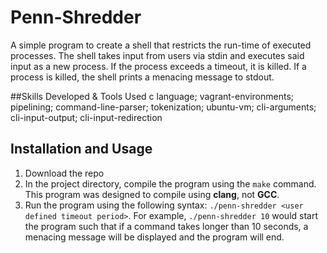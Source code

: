 # Penn-Shredder
A simple program to create a shell that restricts the run-time of executed processes. The shell takes input from users via stdin and executes
said input as a new process. If the process exceeds a timeout, it is killed. If a process is killed, the shell prints a menacing message to stdout.

##Skills Developed & Tools Used
c language; vagrant-environments; pipelining; command-line-parser; tokenization; ubuntu-vm; cli-arguments; cli-input-output; cli-input-redirection

## Installation and Usage
1. Download the repo
2. In the project directory, compile the program using the `make` command. This program was designed to compile using **clang**, not **GCC**.
3. Run the program using the following syntax: `./penn-shredder <user defined timeout period>`. For example, `./penn-shredder 10` would start the program such that if a command takes longer than 10 seconds, a menacing message will be displayed and the program will end.
